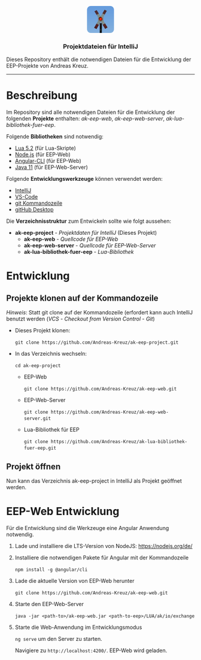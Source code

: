 <p align="center">
  <a href="http://andreas-kreuz.github.io/ak-lua-bibliothek-fuer-eep">
    <img src="assets/img/avatar-andreas-kreuz-128.png" alt="" width=72 height=72>
  </a>
  <h3 align="center">Projektdateien für IntelliJ</h3>
  <p>
    Dieses Repository enthält die notwendigen Dateien für die Entwicklung der EEP-Projekte von Andreas Kreuz.
  </p>
  
<hr>

# Beschreibung

Im Repository sind alle notwendigen Dateien für die Entwicklung der folgenden **Projekte** enthalten:
_ak-eep-web_, _ak-eep-web-server_, _ak-lua-bibliothek-fuer-eep_.

Folgende **Bibliotheken** sind notwendig:

* [Lua 5.2](http://luabinaries.sourceforge.net/download.html) (für Lua-Skripte)
* [Node.js](https://nodejs.org/en/) (für EEP-Web)
* [Angular-CLI](https://angular.io/) (für EEP-Web)
* [Java 11](https://jdk.java.net/11/) (für EEP-Web-Server)

Folgende **Entwicklungswerkzeuge** können verwendet werden:

* [IntelliJ](https://www.jetbrains.com/idea/)
* [VS-Code](https://code.visualstudio.com/)
* [git Kommandozeile](https://git-scm.com/downloads)
* [gitHub Desktop](https://desktop.github.com/)

Die **Verzeichnisstruktur** zum Entwickeln sollte wie folgt aussehen:
  
* **ak-eep-project** - _Projektdaten für IntelliJ_ (Dieses Projekt)
  * **ak-eep-web** - _Quellcode für EEP-Web_
  * **ak-eep-web-server** - _Quellcode für EEP-Web-Server_
  * **ak-lua-bibliothek-fuer-eep** - _Lua-Bibliothek_

# Entwicklung

## Projekte klonen auf der Kommandozeile

_Hinweis_: Statt git clone auf der Kommandozeile (erfordert  kann auch IntelliJ benutzt werden (_VCS_ - _Checkout from Version Control_ - _Git_)

* Dieses Projekt klonen:

    `git clone https://github.com/Andreas-Kreuz/ak-eep-project.git`

* In das Verzeichnis wechseln:

    `cd ak-eep-project`

  * EEP-Web
  
    `git clone https://github.com/Andreas-Kreuz/ak-eep-web.git`
  
  * EEP-Web-Server
  
    `git clone https://github.com/Andreas-Kreuz/ak-eep-web-server.git`
  
  * Lua-Bibliothek für EEP
  
    `git clone https://github.com/Andreas-Kreuz/ak-lua-bibliothek-fuer-eep.git`

## Projekt öffnen

Nun kann das Verzeichnis ak-eep-project in IntelliJ als Projekt geöffnet werden.

# EEP-Web Entwicklung

Für die Entwicklung sind die Werkzeuge eine Angular Anwendung notwendig.

1) Lade und installiere die LTS-Version von NodeJS:
   <https://nodejs.org/de/>

2) Installiere die notwendigen Pakete für Angular mit der Kommandozeile

   `npm install -g @angular/cli`

3) Lade die aktuelle Version von EEP-Web herunter

    `git clone https://github.com/Andreas-Kreuz/ak-eep-web.git`

4) Starte den EEP-Web-Server

   `java -jar <path-to>/ak-eep-web.jar <path-to-eep>/LUA/ak/io/exchange`

5) Starte die Web-Anwendung im Entwicklungsmodus

   `ng serve` um den Server zu starten.

   Navigiere zu `http://localhost:4200/`. EEP-Web wird geladen.
